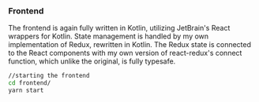 ### Frontend

The frontend is again fully written in Kotlin, utilizing JetBrain's React wrappers for Kotlin. State management is 
handled by my own implementation of Redux, rewritten in Kotlin. The Redux state is connected to the React components with 
my own version of react-redux's connect function, which unlike the original, is fully typesafe.

```bash
//starting the frontend
cd frontend/
yarn start
```

